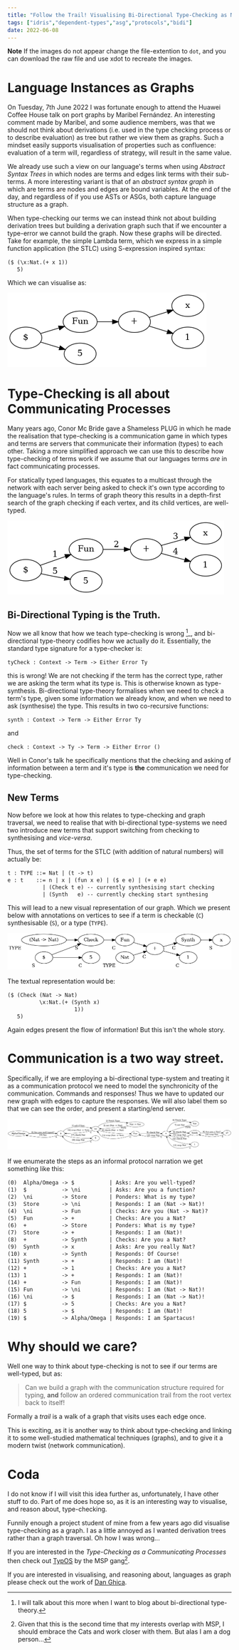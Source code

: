 ```yaml
---
title: "Follow the Trail! Visualising Bi-Directional Type-Checking as Network Communication."
tags: ["idris","dependent-types","asg","protocols","bidi"]
date: 2022-06-08
---
```


**Note** If the images do not appear change the file-extention to `dot`, and you can download the raw file and use xdot to recreate the images.

# Language Instances as Graphs

On Tuesday, 7th June 2022 I was fortunate enough to attend the Huawei Coffee House talk on port graphs by Maribel Fernández.
An interesting comment made by Maribel, and some audience members, was that we should not think about derivations (i.e. used in the type checking process or to describe evaluation) as tree but rather we view them as graphs.
Such a mindset easily supports visualisation of properties such as confluence:
evaluation of a term will, regardless of strategy, will result in the same value.

We already use such a view on our language's terms when using _Abstract Syntax Trees_ in which nodes are terms and edges link terms with their sub-terms.
A more interesting variant is that of an _abstract syntax graph_ in which are terms are nodes and edges are bound variables.
At the end of the day, and regardless of if you use ASTs or ASGs, both capture language structure as a graph.

When type-checking our terms we can instead think not about building derivation trees but building a derivation graph such that if we encounter a type-error we cannot build the graph.
Now these graphs will be directed.
Take for example, the simple Lambda term, which we express in a simple function application (the STLC) using S-expression inspired syntax:

    ($ (\x:Nat.(+ x 1))
       5)

Which we can visualise as:

![[Visualised Abstract Syntax Tree](../images/post/trail/simple.dot)](../../images/post/trail/simple.png)

# Type-Checking is all about Communicating Processes

Many years ago, Conor Mc Bride gave a Shameless PLUG in which he made the realisation that type-checking is a communication game in which types and terms are servers that communicate their information (types) to each other.
Taking a more simplified approach we can use this to describe how type-checking of terms work if we assume that our languages terms _are_ in fact communicating processes.

For statically typed languages, this equates to a multicast through the network with each server being asked to check it's own type according to the language's rules.
In terms of graph theory this results in a depth-first search of the graph checking if each vertex, and its child vertices, are well-typed.

![[Visualised Abstract Syntax Tree Walked for Type-Checking](../../images/post/trail/simple-walk.dot)](../../images/post/trail/simple-walk.png)

## Bi-Directional Typing is the Truth.

Now we all know that how we teach type-checking is wrong [^1]_, and bi-directional type-theory codifies how we actually do it.
Essentially, the standard type signature for a type-checker is:

```
tyCheck : Context -> Term -> Either Error Ty
```

this is wrong!
We are not checking if the term has the correct type, rather we are asking the term what its type is.
This is otherwise known as type-synthesis.
Bi-directional type-theory formalises when we need to check a term's type, given some information we already know, and when we need to ask (synthesise) the type.
This results in two co-recursive functions:

```
synth : Context -> Term -> Either Error Ty
```

and

```
check : Context -> Ty -> Term -> Either Error ()
```

Well in Conor's talk he specifically mentions that the checking and asking of information between a term and it's type is **the** communication we need for type-checking.

## New Terms

Now before we look at how this relates to type-checking and graph traversal, we need to realise that with bi-directional type-systems we need two introduce new terms that support switching from checking to synthesising and _vice-versa_.

Thus, the set of terms for the STLC (with addition of natural numbers) will actually be:


    t : TYPE ::= Nat | (t -> t)
    e : t    ::= n | x | (fun x e) | ($ e e) | (+ e e)
               | (Check t e) -- currently synthesising start checking
               | (Synth   e) -- currently checking start synthesing


This will lead to a new visual representation of our graph.
Which we present below with annotations on vertices to see if a term is checkable (`C`) synthesisable (`S`), or a type (`TYPE`).

![[Visualised Abstract Syntax Tree with Bi-Directional Annotations](../../images/post/trail/simple-bidi.dot)](../../images/post/trail/simple-bidi.png)

The textual representation would be:

    ($ (Check (Nat -> Nat)
              \x:Nat.(+ (Synth x)
                         1))
       5)


Again edges present the flow of information!
But this isn't the whole story.

# Communication is a two way street.

Specifically, if we are employing a bi-directional type-system and treating it as a communication protocol we need to model the synchronicity of the communication.
Commands and responses!
Thus we have to updated our new graph with edges to capture the responses.
We will also label them so that we can see the order, and present a starting/end server.

![[Visualised Abstract Syntax Tree with Bi-Directional Annotations](../../images/post/trail/bidi-walked.dot)](../../images/post/trail/bidi-walked.png)

If we enumerate the steps as an informal protocol narration we get something like this:

    (0)  Alpha/Omega -> $           | Asks: Are you well-typed?
    (1)  $           -> \ni         | Asks: Are you a function?
    (2)  \ni         -> Store       | Ponders: What is my type?
    (3)  Store       -> \ni         | Responds: I am (Nat -> Nat)!
    (4)  \ni         -> Fun         | Checks: Are you (Nat -> Nat)?
    (5)  Fun         -> +           | Checks: Are you a Nat?
    (6)  +           -> Store       | Ponders: What is my type?
    (7)  Store       -> +           | Responds: I am (Nat)!
    (8)  +           -> Synth       | Checks: Are you a Nat?
    (9)  Synth       -> x           | Asks: Are you really Nat?
    (10) x           -> Synth       | Responds: Of Course!
    (11) Synth       -> +           | Responds: I am (Nat)!
    (12) +           -> 1           | Checks: Are you a Nat?
    (13) 1           -> +           | Responds: I am (Nat)!
    (14) +           -> Fun         | Responds: I am (Nat)!
    (15) Fun         -> \ni         | Responds: I am (Nat -> Nat)!
    (16) \ni         -> $           | Responds: I am (Nat -> Nat)!
    (17) $           -> 5           | Checks: Are you a Nat?
    (18) 5           -> $           | Responds: I am (Nat)!
    (19) $           -> Alpha/Omega | Responds: I am Spartacus!

# Why should we care?

Well one way to think about type-checking is not to see if our terms are well-typed, but as:

> Can we build a graph with the communication structure required for typing, **and** follow an ordered communication trail from the root vertex back to itself!

Formally a _trail_ is a walk of a graph that visits uses each edge once.

This is exciting, as it is another way to think about type-checking and linking it to some well-studied mathematical techniques (graphs), and to give it a modern twist (network communication).

# Coda

I do not know if I will visit this idea further as, unfortunately, I have other stuff to do.
Part of me does hope so, as it is an interesting way to visualise, and reason about, type-checking.

Funnily enough a project student of mine from a few years ago did visualise type-checking as a graph. I as a little annoyed as I wanted derivation trees rather than a graph traversal.
Oh how I was wrong...

If you are interested in the _Type-Checking as a Communicating Processes_ then check out [TypOS](https://github.com/msp-strath/TypOS) by the MSP gang[^2].

If you are interested in visualising, and reasoning about, languages as graph please check out the work of [Dan Ghica](https://www.cs.bham.ac.uk/~drg/).

[^1]: I will talk about this more when I want to blog about bi-directional type-theory.

[^2]: Given that this is the second time that my interests overlap with MSP, I should embrace the Cats and work closer with them. But alas I am a dog person...
